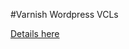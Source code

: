 #Varnish Wordpress VCLs 

[Details here](http://mclear.co.uk/2011/10/05/wordpress-varnish-cache-config-vcl/)
